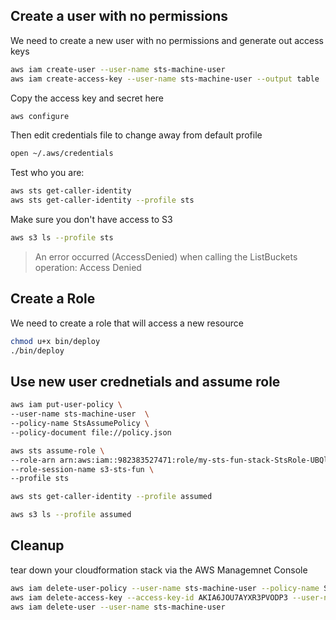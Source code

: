 ## Create a user with no permissions

We need to create a new user with no permissions and generate out access keys

```sh
aws iam create-user --user-name sts-machine-user
aws iam create-access-key --user-name sts-machine-user --output table
```

Copy the access key and secret here
```sh
aws configure
```

Then edit credentials file to change away from default profile

```sh
open ~/.aws/credentials 
```

Test who you are:

```sh
aws sts get-caller-identity
aws sts get-caller-identity --profile sts
```

Make sure you don't have access to S3

```sh
aws s3 ls --profile sts
```
> An error occurred (AccessDenied) when calling the ListBuckets operation: Access Denied

## Create a Role

We need to create a role that will access a new resource

```sh
chmod u+x bin/deploy
./bin/deploy
```

## Use new user crednetials and assume role

```sh
aws iam put-user-policy \
--user-name sts-machine-user  \
--policy-name StsAssumePolicy \
--policy-document file://policy.json
```

```sh
aws sts assume-role \
--role-arn arn:aws:iam::982383527471:role/my-sts-fun-stack-StsRole-UBQlCIzagA7n \
--role-session-name s3-sts-fun \
--profile sts
```

```sh
aws sts get-caller-identity --profile assumed
```

```sh
aws s3 ls --profile assumed
```

## Cleanup

tear down your cloudformation stack via the AWS Managemnet Console

```sh
aws iam delete-user-policy --user-name sts-machine-user --policy-name StsAssumePolicy
aws iam delete-access-key --access-key-id AKIA6JOU7AYXR3PVODP3 --user-name sts-machine-user
aws iam delete-user --user-name sts-machine-user
```
